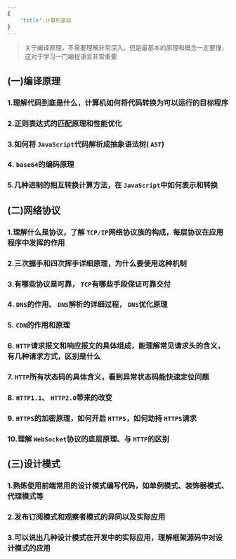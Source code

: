 ```yaml
---
{
    'title':计算机基础
}
---
```

> 关于编译原理，不需要理解非常深入，但是最基本的原理和概念一定要懂，这对于学习一门编程语言非常重要

<a name="O11hc"></a>
## (一)编译原理
<a name="bOApF"></a>
### 1.理解代码到底是什么，计算机如何将代码转换为可以运行的目标程序<br />
<a name="MipAU"></a>
### 2.正则表达式的匹配原理和性能优化<br />
<a name="Ci01g"></a>
### 3.如何将 `JavaScript`代码解析成抽象语法树( `AST`)<br />
<a name="x38Bz"></a>
### 4. `base64`的编码原理<br />
<a name="a2Lqk"></a>
### 5.几种进制的相互转换计算方法，在 `JavaScript`中如何表示和转换<br />
<a name="M2q8m"></a>
## (二)网络协议
<a name="5E0Ty"></a>
### 1.理解什么是协议，了解 `TCP/IP`网络协议族的构成，每层协议在应用程序中发挥的作用<br />
<a name="7WiCM"></a>
### 2.三次握手和四次挥手详细原理，为什么要使用这种机制<br />
<a name="P8z4C"></a>
### 3.有哪些协议是可靠， `TCP`有哪些手段保证可靠交付<br />
<a name="TPs9o"></a>
### 4. `DNS`的作用、 `DNS`解析的详细过程， `DNS`优化原理<br />
<a name="7Ytjj"></a>
### 5. `CDN`的作用和原理<br />
<a name="Bup82"></a>
### 6. `HTTP`请求报文和响应报文的具体组成，能理解常见请求头的含义，有几种请求方式，区别是什么<br />
<a name="ZBKuP"></a>
### 7. `HTTP`所有状态码的具体含义，看到异常状态码能快速定位问题<br />
<a name="FRx0N"></a>
### 8. `HTTP1.1`、 `HTTP2.0`带来的改变<br />
<a name="VkgcL"></a>
### 9. `HTTPS`的加密原理，如何开启 `HTTPS`，如何劫持 `HTTPS`请求<br />
<a name="jyrnt"></a>
### 10.理解 `WebSocket`协议的底层原理、与 `HTTP`的区别<br />
<a name="8hUjL"></a>
## (三)设计模式
<a name="KSB50"></a>
### 1.熟练使用前端常用的设计模式编写代码，如单例模式、装饰器模式、代理模式等<br />
<a name="axGqt"></a>
### 2.发布订阅模式和观察者模式的异同以及实际应用<br />
<a name="4T6C5"></a>
### 3.可以说出几种设计模式在开发中的实际应用，理解框架源码中对设计模式的应用<br />
<a name="NRPF8"></a>